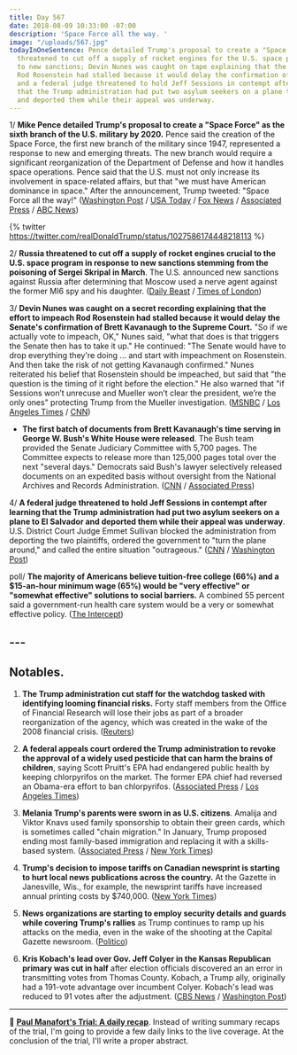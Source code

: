 ```yaml
---
title: Day 567
date: 2018-08-09 10:33:00 -07:00
description: 'Space Force all the way. '
image: "/uploads/567.jpg"
todayInOneSentence: Pence detailed Trump's proposal to create a "Space Force"; Russia
  threatened to cut off a supply of rocket engines for the U.S. space program in response
  to new sanctions; Devin Nunes was caught on tape explaining that the effort to impeach
  Rod Rosenstein had stalled because it would delay the confirmation of Brett Kavanaugh;
  and a federal judge threatened to hold Jeff Sessions in contempt after learning
  that the Trump administration had put two asylum seekers on a plane to El Salvador
  and deported them while their appeal was underway.
---
```


1/ **Mike Pence detailed Trump's proposal to create a "Space Force" as the sixth branch of the U.S. military by 2020.** Pence said the creation of the Space Force, the first new branch of the military since 1947, represented a response to new and emerging threats. The new  branch would require a significant reorganization of the Department of Defense and how it handles space operations. Pence said that the U.S. must not only increase its involvement in space-related affairs, but that "we must have American dominance in space." After the announcement, Trump tweeted: "Space Force all the way!" ([Washington Post](https://www.washingtonpost.com/business/economy/pence-details-plan-for-creation-of-space-force-in-what-would-be-the-sixth-branch-of-the-military/2018/08/09/0b40b8d0-9bdc-11e8-8d5e-c6c594024954_story.html?utm_term=.d3e7e1360484) / [USA Today](https://www.usatoday.com/story/news/politics/2018/08/09/space-force-pentagon-announces-plan-create-sixth-armed-service/945365002/) / [Fox News](http://www.foxnews.com/politics/2018/08/09/pence-calls-for-space-force-to-be-established-by-2020.html) / [Associated Press](https://apnews.com/4df1085b19d54e9b864e857012fecbb6/Pence-outlines-plan-for-new-Space-Force-by-2020) / [ABC News](https://abcnews.go.com/Politics/pentagon-vice-president-lay-groundwork-future-space-force/story?id=57122728))

{% twitter https://twitter.com/realDonaldTrump/status/1027586174448218113 %}

2/ **Russia threatened to cut off a supply of rocket engines crucial to the U.S. space program in response to new sanctions stemming from the poisoning of Sergei Skripal in March**. The U.S. announced new sanctions against Russia after determining that Moscow used a nerve agent against the former MI6 spy and his daughter. ([Daily Beast](https://www.thedailybeast.com/russia-reacts-angrily-to-draconian-new-sanctions-from-us) / [Times of London](https://www.thetimes.co.uk/edition/news/novichok-sanctions-moscow-threatens-us-space-programme-600gvn3lf?CMP=Sprkr-_-Editorial-_-thetimes-_-Unspecified-_-TWITTER))

3/ **Devin Nunes was caught on a secret recording explaining that the effort to impeach Rod Rosenstein had stalled because it would delay the Senate's confirmation of Brett Kavanaugh to the Supreme Court.** "So if we actually vote to impeach, OK," Nunes said, "what that does is that triggers the Senate then has to take it up." He continued: "The Senate would have to drop everything they're doing ... and start with impeachment on Rosenstein. And then take the risk of not getting Kavanaugh confirmed." Nunes reiterated his belief that Rosenstein should be impeached, but said that "the question is the timing of it right before the election." He also warned that "if Sessions won’t unrecuse and Mueller won’t clear the president, we’re the only ones" protecting Trump from the Mueller investigation. ([MSNBC](https://www.nbcnews.com/politics/politics-news/secret-recording-shows-gop-s-nunes-saying-rosenstein-impeachment-would-n899031) / [Los Angeles Times](http://www.latimes.com/politics/la-na-pol-nunes-recording-20180808-story.html) / [CNN](https://www.cnn.com/2018/08/09/politics/devin-nunes-trump-congress-republican-majority/index.html))

* **The first batch of documents from Brett Kavanaugh's time serving in George W. Bush's White House were released**. The Bush team provided the Senate Judiciary Committee with 5,700 pages. The Committee expects to release more than 125,000 pages total over the next "several days." Democrats said Bush's lawyer selectively released documents on an expedited basis without oversight from the National Archives and Records Administration. ([CNN](https://www.cnn.com/2018/08/09/politics/brett-kavanaugh-documents-released-senate-judiciary-bush-team/index.html) / [Associated Press](https://apnews.com/84af74b295b14ea399221ac647a20e43/First-batch-of-Kavanaugh-White-House-documents-released))

4/ **A federal judge threatened to hold Jeff Sessions in contempt after learning that the Trump administration had put two asylum seekers on a plane to El Salvador and deported them while their appeal was underway**. U.S. District Court Judge Emmet Sullivan blocked the administration from deporting the two plaintiffs, ordered the government to "turn the plane around," and called the entire situation "outrageous." ([CNN](https://www.cnn.com/2018/08/09/politics/judge-halts-deportations-sessions/index.html) / [Washington Post](https://www.washingtonpost.com/local/immigration/judge-halts-mother-daughter-deportation-threatens-to-hold-sessions-in-contempt/2018/08/09/a23a0580-9bd6-11e8-8d5e-c6c594024954_story.html))

poll/ **The majority of Americans believe tuition-free college (66%) and a $15-an-hour minimum wage (65%) would be "very effective" or "somewhat effective" solutions to social barriers.** A combined 55 percent said a government-run health care system would be a very or somewhat effective policy. ([The Intercept](https://theintercept.com/2018/08/09/koch-brothers-health-care-free-college/))

## ---

## Notables.

1. **The Trump administration cut staff for the watchdog tasked with identifying looming financial risks.** Forty staff members from the Office of Financial Research will lose their jobs as part of a broader reorganization of the agency, which was created in the wake of the 2008 financial crisis. ([Reuters](https://www.reuters.com/article/us-usa-ofr-cuts/trump-administration-cuts-dozens-of-staff-at-financial-markets-watchdog-source-idUSKBN1KT23O))

2. **A federal appeals court ordered the Trump administration to revoke the approval of a widely used pesticide that can harm the brains of children**, saying Scott Pruitt's EPA had endangered public health by keeping chlorpyrifos on the market. The former EPA chief had reversed an Obama-era effort to ban chlorpyrifos. ([Associated Press](https://apnews.com/e87ad38befdc4a58b0778286404ee826) / [Los Angeles Times](http://www.latimes.com/local/lanow/la-me-ln-pesticide-9th-circuit-20180809-story.html))

3. **Melania Trump's parents were sworn in as U.S. citizens**. Amalija and Viktor Knavs used family sponsorship to obtain their green cards, which is sometimes called "chain migration." In January, Trump proposed ending most family-based immigration and replacing it with a skills-based system. ([Associated Press](https://apnews.com/e9ef38a1031744ae9e3a098c96f6a706) / [New York Times](https://www.nytimes.com/2018/08/09/nyregion/melania-trumps-parents-become-us-citizens.html))

4. **Trump's decision to impose tariffs on Canadian newsprint is starting to hurt local news publications across the country.** At the Gazette in Janesville, Wis., for example, the newsprint tariffs have increased annual printing costs by $740,000. ([New York Times](https://www.nytimes.com/2018/08/09/us/politics/newsprint-tariffs-newspapers-trump.html))

5. **News organizations are starting to employ security details and guards while covering Trump's rallies** as Trump continues to ramp up his attacks on the media, even in the wake of the shooting at the Capital Gazette newsroom. ([Politico](https://www.politico.com/story/2018/08/09/media-boosts-security-as-trump-ramps-up-enemy-rhetoric-768666))

6. **Kris Kobach's lead over Gov. Jeff Colyer in the Kansas Republican primary was cut in half** after election officials discovered an an error in transmitting votes from Thomas County. Kobach, a Trump ally, originally had a 191-vote advantage over incumbent Colyer. Kobach's lead was reduced to 91 votes after the adjustment. ([CBS News](https://www.cbsnews.com/news/kris-kobachs-lead-cut-in-half-after-mistake-discovered-in-kansas-primary/) / [Washington Post](https://www.washingtonpost.com/news/powerpost/wp/2018/08/09/kobach-lead-over-colyer-cut-in-half-after-vote-tallying-error-discovered-in-kansas-gop-primary/?))

---

📰 **[Paul Manafort's Trial: A daily recap](https://whatthefuckjusthappenedtoday.com/paul-manaforts-trial/)**. Instead of writing summary recaps of the trial, I'm going to provide a few daily links to the live coverage. At the conclusion of the trial, I'll write a proper abstract.